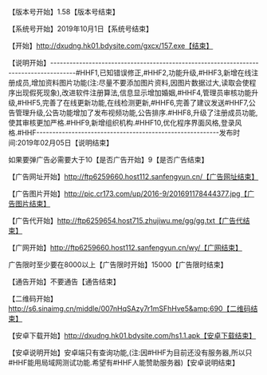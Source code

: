 【版本号开始】1.58【版本号结束】

【系统号开始】2019年10月1日【系统号结束】

【开始】http://dxudng.hk01.bdysite.com/gxcx/157.exe【结束】

【说明开始】--------------------------------------------------------------------------------------#HHF1,已知错误修正,#HHF2,功能升级,#HHF3,新增在线注册成员,增加资料图片功能(注:尽量不要添加图片资料,因图片数据过大,读取会使程序出现假死现象),改进软件注册算法,信息显示增加婚姻,#HHF4,管理员审核功能升级,#HHF5,完善了在线更新功能,在线检测更新,#HHF6,完善了建议发送#HHF7,公告管理升级,公告功能增加了发布视频功能,公告排序.#HHF8,升级了注册成员功能,使其审核更加严格.#HHF9,新增组织机构.#HHF10,优化程序界面风格,登录风格.#HHF---------------------------------------------------------发布时间:2019年02月05日【说明结束】

如果要弹广告必需要大于10【是否广告开始】9【是否广告结束】

【广告网址开始】http://ftp6259660.host112.sanfengyun.cn/【广告网址结束】

【广告图片开始】http://pic.cr173.com/up/2016-9/201691178444377.jpg【广告图片结束】

【广告代开始】http://ftp6259654.host715.zhujiwu.me/gg/gg.txt【广告代结束】

【广网开始】http://ftp6259660.host112.sanfengyun.cn/wy/【广网结束】

广告限时至少要在8000以上【广告限时开始】15000【广告限时结束】

【通告开始】不要通告【通告结束】

【二维码开始】http://s6.sinaimg.cn/middle/007nHqSAzy7r1mSFhHve5&amp;690【二维码结束】

【安卓下载开始】http://dxudng.hk01.bdysite.com/hs1.1.apk【安卓下载结束】

【安卓说明开始】安卓端只有查询功能,(注:因#HHF为目前还没有服务器,所以只#HHF能用局域网测试功能.希望有#HHF人能赞助服务器)【安卓说明结束】	
